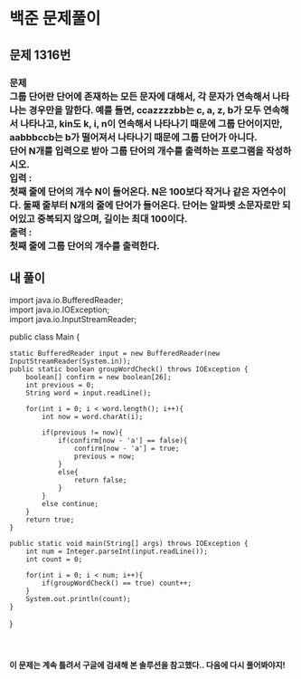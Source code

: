 # 백준 문제풀이

## 문제 1316번
### 문제<br>그룹 단어란 단어에 존재하는 모든 문자에 대해서, 각 문자가 연속해서 나타나는 경우만을 말한다. 예를 들면, ccazzzzbb는 c, a, z, b가 모두 연속해서 나타나고, kin도 k, i, n이 연속해서 나타나기 때문에 그룹 단어이지만, aabbbccb는 b가 떨어져서 나타나기 때문에 그룹 단어가 아니다.<br>단어 N개를 입력으로 받아 그룹 단어의 개수를 출력하는 프로그램을 작성하시오.<br>입력 :<br>첫째 줄에 단어의 개수 N이 들어온다. N은 100보다 작거나 같은 자연수이다. 둘째 줄부터 N개의 줄에 단어가 들어온다. 단어는 알파벳 소문자로만 되어있고 중복되지 않으며, 길이는 최대 100이다.<br>출력 :<br>첫째 줄에 그룹 단어의 개수를 출력한다.
## 내 풀이
import java.io.BufferedReader;<br>
import java.io.IOException;<br>
import java.io.InputStreamReader;<br>

public class Main {

    static BufferedReader input = new BufferedReader(new InputStreamReader(System.in));
    public static boolean groupWordCheck() throws IOException {
        boolean[] confirm = new boolean[26];
        int previous = 0;
        String word = input.readLine();

        for(int i = 0; i < word.length(); i++){
            int now = word.charAt(i);

            if(previous != now){
                if(confirm[now - 'a'] == false){
                    confirm[now - 'a'] = true;
                    previous = now;
                }
                else{
                    return false;
                }
            }
            else continue;
        }
        return true;
    }

    public static void main(String[] args) throws IOException {
        int num = Integer.parseInt(input.readLine());
        int count = 0;

        for(int i = 0; i < num; i++){
            if(groupWordCheck() == true) count++;
        }
        System.out.println(count);
    }
}
<br><br><br>

#### 이 문제는 계속 틀려서 구글에 검새해 본 솔루션을 참고했다.. 다음에 다시 풀어봐야지!